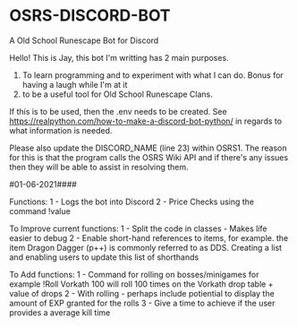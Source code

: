 # OSRS-DISCORD-BOT
A Old School Runescape Bot for Discord

Hello! This is Jay, this bot I'm writting has 2 main purposes.
1) To learn programming and to experiment with what I can do. Bonus for having a laugh while I'm at it
2) to be a useful tool for Old School Runescape Clans.

If this is to be used, then the .env needs to be created. See https://realpython.com/how-to-make-a-discord-bot-python/ in regards to what information is needed.

Please also update the DISCORD_NAME (line 23) within OSRS1. The reason for this is that the program calls the OSRS Wiki API and if there's any issues then they will be able to assist in resolving them.

#01-06-2021####

Functions:
1 - Logs the bot into Discord
2 - Price Checks using the command !value

To Improve current functions:
1 - Split the code in classes - Makes life easier to debug
2 - Enable short-hand references to items, for example. the item Dragon Dagger (p++) is commonly referred to as DDS. Creating a list and enabling users to update this list of shorthands 

To Add functions:
1 - Command for rolling on bosses/minigames for example !Roll Vorkath 100 will roll 100 times on the Vorkath drop table + value of drops
2 - With rolling - perhaps include potiential to display the amount of EXP granted for the rolls
3 - Give a time to achieve if the user provides a average kill time
